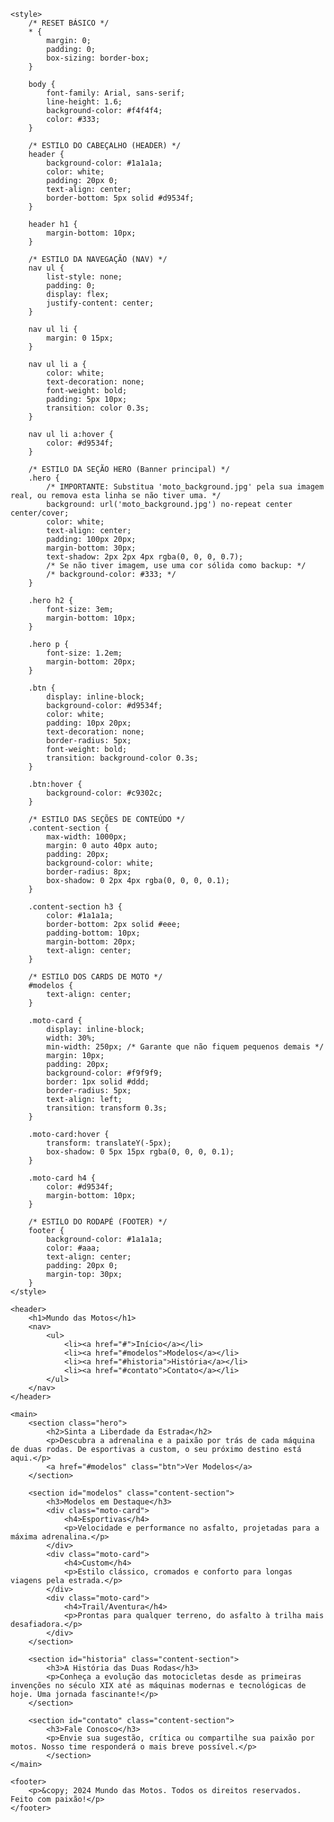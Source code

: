 <!DOCTYPE html>
<html lang="pt-BR">
<head>
    <meta charset="UTF-8">
    <meta name="viewport" content="width=device-width, initial-scale=1.0">
    <title>Mundo das Motos - Paixão em Duas Rodas</title>
    
    <style>
        /* RESET BÁSICO */
        * {
            margin: 0;
            padding: 0;
            box-sizing: border-box; 
        }

        body {
            font-family: Arial, sans-serif;
            line-height: 1.6;
            background-color: #f4f4f4;
            color: #333;
        }

        /* ESTILO DO CABEÇALHO (HEADER) */
        header {
            background-color: #1a1a1a;
            color: white;
            padding: 20px 0;
            text-align: center;
            border-bottom: 5px solid #d9534f;
        }

        header h1 {
            margin-bottom: 10px;
        }

        /* ESTILO DA NAVEGAÇÃO (NAV) */
        nav ul {
            list-style: none;
            padding: 0;
            display: flex;
            justify-content: center;
        }

        nav ul li {
            margin: 0 15px;
        }

        nav ul li a {
            color: white;
            text-decoration: none;
            font-weight: bold;
            padding: 5px 10px;
            transition: color 0.3s;
        }

        nav ul li a:hover {
            color: #d9534f;
        }

        /* ESTILO DA SEÇÃO HERO (Banner principal) */
        .hero {
            /* IMPORTANTE: Substitua 'moto_background.jpg' pela sua imagem real, ou remova esta linha se não tiver uma. */
            background: url('moto_background.jpg') no-repeat center center/cover;
            color: white;
            text-align: center;
            padding: 100px 20px;
            margin-bottom: 30px;
            text-shadow: 2px 2px 4px rgba(0, 0, 0, 0.7);
            /* Se não tiver imagem, use uma cor sólida como backup: */
            /* background-color: #333; */
        }

        .hero h2 {
            font-size: 3em;
            margin-bottom: 10px;
        }

        .hero p {
            font-size: 1.2em;
            margin-bottom: 20px;
        }

        .btn {
            display: inline-block;
            background-color: #d9534f;
            color: white;
            padding: 10px 20px;
            text-decoration: none;
            border-radius: 5px;
            font-weight: bold;
            transition: background-color 0.3s;
        }

        .btn:hover {
            background-color: #c9302c;
        }

        /* ESTILO DAS SEÇÕES DE CONTEÚDO */
        .content-section {
            max-width: 1000px;
            margin: 0 auto 40px auto;
            padding: 20px;
            background-color: white;
            border-radius: 8px;
            box-shadow: 0 2px 4px rgba(0, 0, 0, 0.1);
        }

        .content-section h3 {
            color: #1a1a1a;
            border-bottom: 2px solid #eee;
            padding-bottom: 10px;
            margin-bottom: 20px;
            text-align: center;
        }

        /* ESTILO DOS CARDS DE MOTO */
        #modelos {
            text-align: center;
        }

        .moto-card {
            display: inline-block;
            width: 30%; 
            min-width: 250px; /* Garante que não fiquem pequenos demais */
            margin: 10px;
            padding: 20px;
            background-color: #f9f9f9;
            border: 1px solid #ddd;
            border-radius: 5px;
            text-align: left;
            transition: transform 0.3s;
        }

        .moto-card:hover {
            transform: translateY(-5px); 
            box-shadow: 0 5px 15px rgba(0, 0, 0, 0.1);
        }

        .moto-card h4 {
            color: #d9534f;
            margin-bottom: 10px;
        }

        /* ESTILO DO RODAPÉ (FOOTER) */
        footer {
            background-color: #1a1a1a;
            color: #aaa;
            text-align: center;
            padding: 20px 0;
            margin-top: 30px;
        }
    </style>
</head>
<body>

    <header>
        <h1>Mundo das Motos</h1>
        <nav>
            <ul>
                <li><a href="#">Início</a></li>
                <li><a href="#modelos">Modelos</a></li>
                <li><a href="#historia">História</a></li>
                <li><a href="#contato">Contato</a></li>
            </ul>
        </nav>
    </header>

    <main>
        <section class="hero">
            <h2>Sinta a Liberdade da Estrada</h2>
            <p>Descubra a adrenalina e a paixão por trás de cada máquina de duas rodas. De esportivas a custom, o seu próximo destino está aqui.</p>
            <a href="#modelos" class="btn">Ver Modelos</a>
        </section>

        <section id="modelos" class="content-section">
            <h3>Modelos em Destaque</h3>
            <div class="moto-card">
                <h4>Esportivas</h4>
                <p>Velocidade e performance no asfalto, projetadas para a máxima adrenalina.</p>
            </div>
            <div class="moto-card">
                <h4>Custom</h4>
                <p>Estilo clássico, cromados e conforto para longas viagens pela estrada.</p>
            </div>
            <div class="moto-card">
                <h4>Trail/Aventura</h4>
                <p>Prontas para qualquer terreno, do asfalto à trilha mais desafiadora.</p>
            </div>
        </section>

        <section id="historia" class="content-section">
            <h3>A História das Duas Rodas</h3>
            <p>Conheça a evolução das motocicletas desde as primeiras invenções no século XIX até as máquinas modernas e tecnológicas de hoje. Uma jornada fascinante!</p>
        </section>

        <section id="contato" class="content-section">
            <h3>Fale Conosco</h3>
            <p>Envie sua sugestão, crítica ou compartilhe sua paixão por motos. Nosso time responderá o mais breve possível.</p>
            </section>
    </main>

    <footer>
        <p>&copy; 2024 Mundo das Motos. Todos os direitos reservados. Feito com paixão!</p>
    </footer>

</body>
</html>
